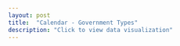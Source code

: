 ```yaml
---
layout: post
title:  "Calendar - Government Types"
description: "Click to view data visualization"
---
```

<main id="map" class="map"></main>
<aside class="legend__wrapper legend__wrapper--datacommon" style="display: none;">
  <div class="legend" style="max-height: 360px;">
    <span class="legend__title legend__title--datacommon">Municipal Government Types</span>
    <select id="type" name="type" class="legend__select">
      <option value="policy" checked>Policy board</option>
      <option value="legislative">Legislative body</option>
      <option value="cmo">Chief municipal officer</option>
    </select>
    <span class="legend__title legend__title--datacommon">Year</span>
    <select id="year" name="year" class="legend__select">
      <option value="2019" checked>2019–⁠2020</option>
      <option value="2018">2018–⁠2019</option>
    </select>
    <svg height="104" width="160" id="legend__policy-board" style="display: none;">
      <rect x="2" y="2" width="32" height="16" fill="#4E1218" stroke="black" stroke-width="1px" />
      <text x="42" y="14" class="legend__entry legend__entry--datacommon">Select Board</text>
      <rect x="2" y="30" width="32" height="16" fill="#973332" stroke="black" stroke-width="1px"  />
      <text x="42" y="42" class="legend__entry legend__entry--datacommon">Selectmen</text>
      <rect x="2" y="58" width="32" height="16" fill="#F15B52" stroke="black" stroke-width="1px"  />
      <text x="42" y="70" class="legend__entry legend__entry--datacommon">Council</text>
      <rect x="2" y="86" width="32" height="16" fill="#D1D6D6" stroke="black" stroke-width="1px"  />
      <text x="42" y="98" class="legend__entry legend__entry--datacommon">Unknown</text>
    </svg>
    <svg height="134" width="160" id="legend__legislative-body">
      <rect x="2" y="2" width="32" height="16" fill="#D59C29" stroke="black" stroke-width="1px" />
      <text x="42" y="14" class="legend__entry legend__entry--datacommon">Aldermen</text>
      <rect x="2" y="30" width="32" height="16" fill="#FDB525" stroke="black" stroke-width="1px"  />
      <text x="42" y="42" class="legend__entry legend__entry--datacommon">Council</text>
      <rect x="2" y="58" width="32" height="16" fill="#fcd78a" stroke="black" stroke-width="1px"  />
      <text x="42" y="70" class="legend__entry legend__entry--datacommon">Open Town Meeting</text>
      <text x="42" y="86" class="legend__entry legend__entry--datacommon">Meeting</text>
      <rect x="2" y="104" width="32" height="16" fill="#FBF9EE" stroke="black" stroke-width="1px"  />
      <text x="42" y="112" class="legend__entry legend__entry--datacommon">Representative</text>
      <text x="42" y="128" class="legend__entry legend__entry--datacommon">Town Meeting</text>
    </svg>
    <svg height="134" width="160" id="legend__cmo" style="display:none;">
      <rect x="2" y="2" width="32" height="16" fill="#03332D" stroke="black" stroke-width="1px" />
      <text x="42" y="14" class="legend__entry legend__entry--datacommon">Town Administrator</text>
      <rect x="2" y="30" width="32" height="16" fill="#00613F" stroke="black" stroke-width="1px"  />
      <text x="42" y="42" class="legend__entry legend__entry--datacommon">Town Manager</text>
      <rect x="2" y="58" width="32" height="16" fill="#98D09A" stroke="black" stroke-width="1px"  />
      <text x="42" y="70" class="legend__entry legend__entry--datacommon">Mayor</text>
      <rect x="2" y="86" width="32" height="16" fill="#F0F8F3" stroke="black" stroke-width="1px"  />
      <text x="42" y="98" class="legend__entry legend__entry--datacommon">Other</text>
      <rect x="2" y="114" width="32" height="16" fill="#D1D6D6" stroke="black" stroke-width="1px"  />
      <text x="42" y="126" class="legend__entry legend__entry--datacommon">Unknown</text>
    </svg>
  </div>
  <button type="button" class="button__collapsible button__collapsible--minus">-</button>
  <div>
    <label for="button__collapsible--plus" class="maximize-instructions legend__entry legend__entry--datacommon">Expand legend</label>
    <button type="button" class="button__collapsible button__collapsible--plus">+</button>
  </div>
</aside>
<script src="{{'assets/javascripts/government-map.js' | absolute_url }}" type="module"></script>